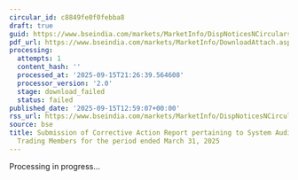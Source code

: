 ```yaml
---
circular_id: c8849fe0f0febba8
draft: true
guid: https://www.bseindia.com/markets/MarketInfo/DispNoticesNCirculars.aspx?Noticeid={1FE9DD21-93B1-4ADA-9D92-1FD5541E92C7}&noticeno=20250915-52&dt=09/15/2025&icount=52&totcount=81&flag=0
pdf_url: https://www.bseindia.com/markets/MarketInfo/DownloadAttach.aspx?id=20250915-52&attachedId=
processing:
  attempts: 1
  content_hash: ''
  processed_at: '2025-09-15T21:26:39.564608'
  processor_version: '2.0'
  stage: download_failed
  status: failed
published_date: '2025-09-15T12:59:07+00:00'
rss_url: https://www.bseindia.com/markets/MarketInfo/DispNoticesNCirculars.aspx?Noticeid={1FE9DD21-93B1-4ADA-9D92-1FD5541E92C7}&noticeno=20250915-52&dt=09/15/2025&icount=52&totcount=81&flag=0
source: bse
title: Submission of Corrective Action Report pertaining to System Audit Report of
  Trading Members for the period ended March 31, 2025
---
```


Processing in progress...